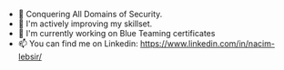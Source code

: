- 👀 Conquering All Domains of Security.
- 🌱 I'm actively improving my skillset.
- 💞️ I'm currently working on Blue Teaming certificates
- 📫 You can find me on Linkedin: https://www.linkedin.com/in/nacim-lebsir/

<!---
Nacim-Lebsir/Nacim-Lebsir is a ✨ special ✨ repository because its `README.md` (this file) appears on your GitHub profile.
You can click the Preview link to take a look at your 
--->
